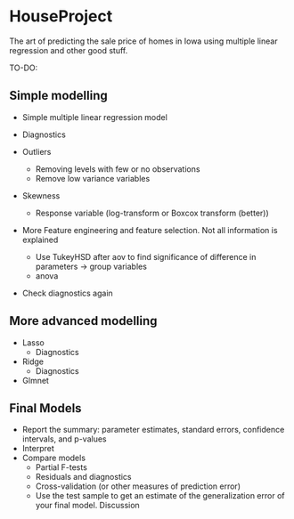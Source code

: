 # HouseProject
The art of predicting the sale price of homes in Iowa using multiple linear regression and other good stuff.

TO-DO:
## Simple modelling
  * Simple multiple linear regression model
  * Diagnostics
  * Outliers
    - Removing levels with few or no observations
    - Remove low variance variables
  * Skewness
    - Response variable (log-transform or Boxcox transform (better))
  * More Feature engineering and feature selection. Not all information is explained
    - Use TukeyHSD after aov to find significance of difference in parameters -> group variables
    - anova
    
  * Check diagnostics again
## More advanced modelling
  * Lasso
    - Diagnostics
  * Ridge
    - Diagnostics
  * Glmnet
## Final Models
  * Report the summary: parameter estimates, standard errors, confidence intervals, and p-values
  * Interpret
  * Compare models
    - Partial F-tests
    - Residuals and diagnostics
    - Cross-validation (or other measures of prediction error)
    - Use the test sample to get an estimate of the generalization error of your final model.
 Discussion
  

